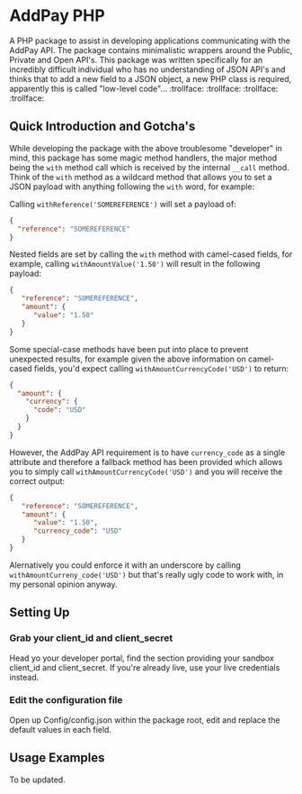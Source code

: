 # AddPay PHP
A PHP package to assist in developing applications communicating with the AddPay API. The package contains minimalistic wrappers around the Public, Private and Open API's. This package was written specifically for an incredibly difficult individual who has no understanding of JSON API's and thinks that to add a new field to a JSON object, a new PHP class is required, apparently this is called "low-level code"... :trollface: :trollface: :trollface: :trollface:

## Quick Introduction and Gotcha's
While developing the package with the above troublesome "developer" in mind, this package has some magic method handlers, the major method being the `with` method call which is received by the internal `__call` method. Think of the `with` method as a wildcard method that allows you to set a JSON payload with anything following the `with` word, for example:

Calling `withReference('SOMEREFERENCE')` will set a payload of:
```json
{
  "reference": "SOMEREFERENCE"
}
```
Nested fields are set by calling the `with` method with camel-cased fields, for example, calling `withAmountValue('1.50')` will result in the following payload:
```json
{
   "reference": "SOMEREFERENCE",
   "amount": {
      "value": "1.50"
   }
}
```
Some special-case methods have been put into place to prevent unexpected results, for example given the above information on camel-cased fields, you'd expect calling `withAmountCurrencyCode('USD')` to return:
```json
{
  "amount": {
    "currency": {
      "code": "USD"
    }
  }
}
```
However, the AddPay API requirement is to have `currency_code` as a single attribute and therefore a fallback method has been provided which allows you to simply call `withAmountCurrencyCode('USD')` and you will receive the correct output:
```json
{
   "reference": "SOMEREFERENCE",
   "amount": {
      "value": "1.50",
      "currency_code": "USD"
   }
}
```
Alernatively you could enforce it with an underscore by calling `withAmountCurreny_code('USD')` but that's really ugly code to work with, in my personal opinion anyway.

## Setting Up

### Grab your client_id and client_secret
Head yo your developer portal, find the section providing your sandbox client_id and client_secret. If you're already live, use your live credentials instead.

### Edit the configuration file
Open up Config/config.json within the package root, edit and replace the default values in each field.

## Usage Examples
To be updated.
